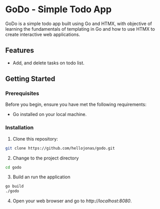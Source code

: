 # GoDo - Simple Todo App

GoDo is a simple todo app built using Go and HTMX, with objective of learning the
fundamentals of templating in Go and how to use HTMX to create interactive web
applications.

## Features

- Add, and delete tasks on todo list.

## Getting Started

### Prerequisites

Before you begin, ensure you have met the following requirements:

- Go installed on your local machine.

### Installation

1. Clone this repository:

``` bash
git clone https://github.com/hellojonas/godo.git
```

2. Change to the project directory

``` bash
cd godo
```

3. Build an run the application

```bash
go build
./godo
```

4. Open your web browser and go to *http://localhost:8080*.
